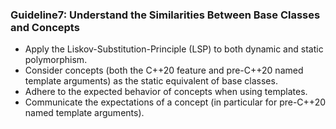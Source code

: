 ### Guideline7: Understand the Similarities Between Base Classes and Concepts
+ Apply the Liskov-Substitution-Principle (LSP) to both dynamic and static polymorphism.
+ Consider concepts (both the C++20 feature and pre-C++20 named template arguments) as the static equivalent of base classes.
+ Adhere to the expected behavior of concepts when using templates.
+ Communicate the expectations of a concept (in particular for pre-C++20 named template arguments).